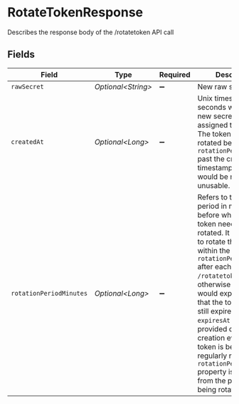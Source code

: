 # RotateTokenResponse

Describes the response body of the /rotatetoken API call


## Fields

| Field                                                                                                                                                                                                                                                                                                                                                                                                                                                               | Type                                                                                                                                                                                                                                                                                                                                                                                                                                                                | Required                                                                                                                                                                                                                                                                                                                                                                                                                                                            | Description                                                                                                                                                                                                                                                                                                                                                                                                                                                         |
| ------------------------------------------------------------------------------------------------------------------------------------------------------------------------------------------------------------------------------------------------------------------------------------------------------------------------------------------------------------------------------------------------------------------------------------------------------------------- | ------------------------------------------------------------------------------------------------------------------------------------------------------------------------------------------------------------------------------------------------------------------------------------------------------------------------------------------------------------------------------------------------------------------------------------------------------------------- | ------------------------------------------------------------------------------------------------------------------------------------------------------------------------------------------------------------------------------------------------------------------------------------------------------------------------------------------------------------------------------------------------------------------------------------------------------------------- | ------------------------------------------------------------------------------------------------------------------------------------------------------------------------------------------------------------------------------------------------------------------------------------------------------------------------------------------------------------------------------------------------------------------------------------------------------------------- |
| `rawSecret`                                                                                                                                                                                                                                                                                                                                                                                                                                                         | *Optional\<String>*                                                                                                                                                                                                                                                                                                                                                                                                                                                 | :heavy_minus_sign:                                                                                                                                                                                                                                                                                                                                                                                                                                                  | New raw secret                                                                                                                                                                                                                                                                                                                                                                                                                                                      |
| `createdAt`                                                                                                                                                                                                                                                                                                                                                                                                                                                         | *Optional\<Long>*                                                                                                                                                                                                                                                                                                                                                                                                                                                   | :heavy_minus_sign:                                                                                                                                                                                                                                                                                                                                                                                                                                                  | Unix timestamp in seconds when the new secret value is assigned to the token. The token needs to be rotated before `rotationPeriodMinutes` past the createdAt timestamp otherwise it would be rendered unusable.                                                                                                                                                                                                                                                    |
| `rotationPeriodMinutes`                                                                                                                                                                                                                                                                                                                                                                                                                                             | *Optional\<Long>*                                                                                                                                                                                                                                                                                                                                                                                                                                                   | :heavy_minus_sign:                                                                                                                                                                                                                                                                                                                                                                                                                                                  | Refers to the time period in minutes before which this token needs to be rotated. It is required to rotate the token within the specified `rotationPeriodMinutes` after each `/rotatetoken` call, otherwise the tokens would expire. Note that the token would still expire at `expiresAt` timestamp provided during token creation even if the token is being regularly rotated. `rotationPeriodMinutes` property is inherited from the parent token being rotated |